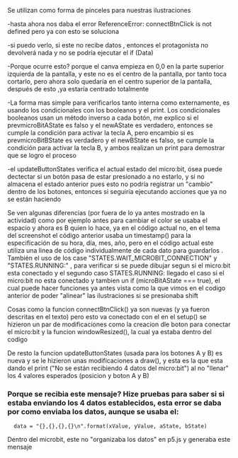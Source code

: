 
Se utilizan como forma de pinceles para nuestras ilustraciones 

-hasta ahora nos daba el error ReferenceError: connectBtnClick is not defined pero ya  con esto se soluciona 


-si puedo verlo, si este no recibe datos , entonces el protagonista no devolverá nada y no se podría ejecutar el if (Data)


-Porque ocurre esto? porque el canva empieza en 0,0 en la parte superior izquierda de la pantalla, y este no es el centro de la pantalla, por tanto toca cortarlo, pero ahora solo quedaría en el centro superior de la pantalla, después de esto ,ya estaría centrado totalmente

-La forma mas simple para verificarlos tanto interna como externamente, es usando los condicionales con los booleanos y el print.
Los condicionales booleanos usan un método inverso a cada botón, me explico si el prevmicroBitAState es falso y el newAState es verdadero, entonces se cumple la condición para activar la tecla A, pero encambio si es prevmicroBitBState  es verdadero y el newBState es falso, se cumple la condición para activar la tecla B, y ambos realizan un print para demostrar que se logro el proceso

-el updateButtonStates verifica el actual estado del micro:bit, ósea puede dectectar si un botón pasa de estar presionado a no estarlo, y si no almacena el estado anterior pues esto no podría registrar un "cambio" dentro de los botones, entonces si seguiría ejecutando acciones que ya no se están haciendo  


Se ven algunas diferencias (por fuera de lo ya antes mostrado en la actividad) como por ejemplo antes para cambiar el color se usaba el espacio y ahora es B quien lo hace, ya en el código actual no, en el tema del screenshot el código anterior usaba un timestamp() para la especificación de su hora, día, mes, año, pero en el código actual este utiliza una linea de código individualmente de cada dato para guardarlos .
También el uso de los case "STATES.WAIT_MICROBIT_CONNECTION" y "STATES.RUNNING:" , para verificar si se puede dibujar segun si el micro:bit esta conectado y el segundo caso STATES.RUNNING: llegado el caso si el micro:bit no esta conectado y tambien  un if (microBitAState === true), el cual puede hacer funciones ya antes vista como la que vimos en el codigo anterior de poder "alinear" las ilustraciones si se presionaba shift

Cosas como la funcion connectBtnClick() ya son nuevas (y ya fueron descritas en el texto) pero esto va conectado con el en el setup() se hizieron un par de modificaciones como la creacion dle boton para conectar el micro:bit y la funcion windowResized(), la cual ya estaba dentro del codigo

De resto la funcion  updateButtonStates (usada para los botones A y B) es nueva y se le hizieron unas modificaciones a draw(), y esta es la que esta dando el print ("No se están recibiendo 4 datos del micro:bit") al no "llenar" los 4 valores esperados (posicion y boton A y B)


### Porque se recibia este mensaje? Hize pruebas para saber si si estaba enviando los 4 datos establecidos, esta error se daba por como enviaba los datos, aunque se usaba el:
      
      data = "{},{},{},{}\n".format(xValue, yValue, aState, bState) 
Dentro del microbit, este no "organizaba los datos" en p5.js y generaba este mensaje
